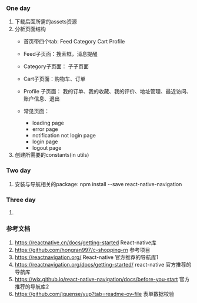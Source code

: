 ### One day
1. 下载后面所需的assets资源 
2. 分析页面结构
   - 首页带四个tab: Feed Category Cart Profile
   - Feed子页面：搜索框，消息提醒
   - Category子页面： 子子页面
   - Cart子页面：购物车、订单
   - Profile 子页面： 我的订单、我的收藏、我的评价、地址管理、最近访问、账户信息、退出

   - 常见页面：
     - loading page
     - error page
     - notification not login page
     - login page
     - logout page
3. 创建所需要的constants(in utils)

### Two day
1. 安装与导航相关的package: npm install --save react-native-navigation

### Three day
1. 

### 参考文档
1. https://reactnative.cn/docs/getting-started React-native库
2. https://github.com/hongran997/c-shopping-rn 参考项目
3. https://reactnavigation.org/  React-native 官方推荐的导航库1
4. https://reactnavigation.org/docs/getting-started/ react-native 官方推荐的导航库
5. https://wix.github.io/react-native-navigation/docs/before-you-start  官方推荐的导航库2
6. https://github.com/jquense/yup?tab=readme-ov-file 表单数据校验
